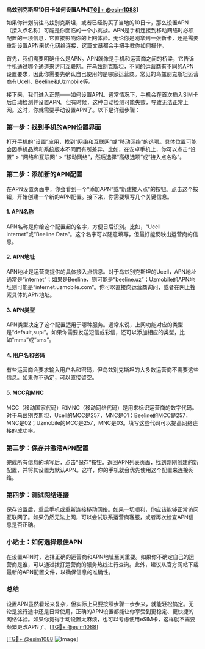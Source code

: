 **乌兹别克斯坦10日卡如何设置APN[[TG💪+ @esim1088](https://t.me/s/esim1088)]**

如果你计划前往乌兹别克斯坦，或者已经购买了当地的10日卡，那么设置APN（接入点名称）可能是你面临的一个小挑战。APN是手机连接到移动网络时必须配置的一项信息，它直接影响你的上网体验。无论你是刚拿到一张新卡，还是需要重新设置APN来优化网络连接，这篇文章都会手把手教你如何操作。

首先，我们需要明确什么是APN。APN就像是手机和运营商之间的桥梁，它告诉手机通过哪个通道来访问互联网。在乌兹别克斯坦，不同的运营商有不同的APN设置要求，因此你需要先确认自己使用的是哪家运营商。常见的乌兹别克斯坦运营商有Ucell、Beeline和Uzmobile等。

接下来，我们进入正题——如何设置APN。通常情况下，手机会在首次插入SIM卡后自动检测并设置APN。但有时候，这种自动检测可能失败，导致无法正常上网。这时，你就需要手动设置APN了。以下是详细步骤：

### 第一步：找到手机的APN设置界面

打开手机的“设置”应用，找到“网络和互联网”或“移动网络”的选项。具体位置可能会因手机品牌和系统版本不同而有所差异。比如，在安卓手机上，你可以点击“设置” > “网络和互联网” > “移动网络”，然后选择“高级选项”或“接入点名称”。

### 第二步：添加新的APN配置

在APN设置页面中，你会看到一个“添加APN”或“新建接入点”的按钮。点击这个按钮，开始创建一个新的APN配置。接下来，你需要填写几个关键信息。

#### 1. APN名称
APN名称是你给这个配置起的名字，方便日后识别。比如，“Ucell Internet”或“Beeline Data”。这个名字可以随意填写，但最好能反映出运营商的信息。

#### 2. APN地址
APN地址是运营商提供的具体接入点信息。对于乌兹别克斯坦的Ucell，APN地址通常是“internet”；如果是Beeline，则可能是“beeline.uz”；Uzmobile的APN地址则可能是“internet.uzmobile.com”。你可以直接向运营商询问，或者在网上搜索具体的APN地址。

#### 3. APN类型
APN类型决定了这个配置适用于哪种服务。通常来说，上网功能对应的类型是“default,supl”。如果你需要发送短信或彩信，还可以添加相应的类型，比如“mms”或“sms”。

#### 4. 用户名和密码
有些运营商会要求输入用户名和密码，但乌兹别克斯坦的大多数运营商不需要这些信息。如果你不确定，可以直接留空。

#### 5. MCC和MNC
MCC（移动国家代码）和MNC（移动网络代码）是用来标识运营商的数字代码。对于乌兹别克斯坦，Ucell的MCC是257，MNC是01；Beeline的MCC是257，MNC是02；Uzmobile的MCC是257，MNC是03。填写这些代码可以提高网络连接的成功率。

### 第三步：保存并激活APN配置

完成所有信息的填写后，点击“保存”按钮。返回APN列表页面，找到刚刚创建的新配置，并将其设置为默认APN。这样，你的手机就会优先使用这个配置来连接网络。

### 第四步：测试网络连接

保存设置后，重启手机或重新连接移动网络。如果一切顺利，你应该能够正常访问互联网了。如果仍然无法上网，可以尝试联系运营商客服，或者再次检查APN信息是否正确。

### 小贴士：如何选择最佳APN

在设置APN时，选择正确的运营商和APN地址至关重要。如果你不确定自己的运营商是谁，可以通过拨打运营商的服务热线进行查询。此外，建议从官方网站下载最新的APN配置文件，以确保信息的准确性。

### 总结

设置APN虽然看起来复杂，但实际上只要按照步骤一步步来，就能轻松搞定。无论是旅行途中还是日常使用，正确的APN设置都能让你享受到更稳定、更快捷的网络体验。如果你觉得手动设置太麻烦，也可以考虑使用eSIM卡，这样就不需要频繁更改APN了。[[TG💪+ @esim1088](https://t.me/s/esim1088)]

[[TG💪+ @esim1088](https://t.me/s/esim1088) ![Image](https://i.postimg.cc/4NQfJmqS/Snipaste-2025-05-13-00-14-12.png)]